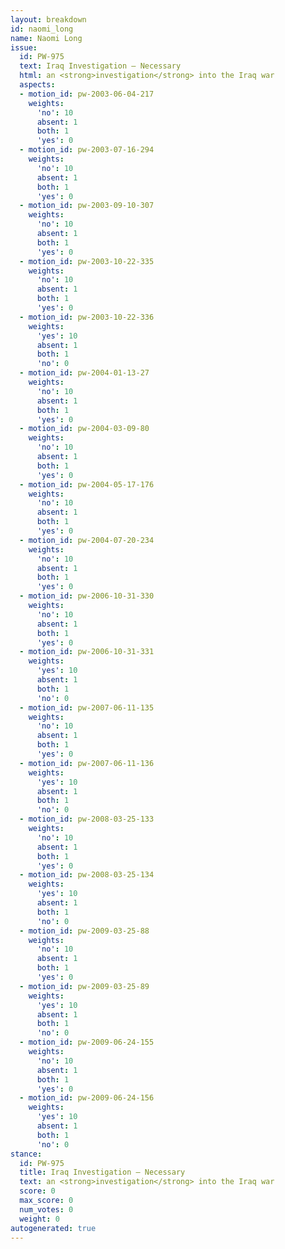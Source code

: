 ```yaml
---
layout: breakdown
id: naomi_long
name: Naomi Long
issue:
  id: PW-975
  text: Iraq Investigation — Necessary
  html: an <strong>investigation</strong> into the Iraq war
  aspects:
  - motion_id: pw-2003-06-04-217
    weights:
      'no': 10
      absent: 1
      both: 1
      'yes': 0
  - motion_id: pw-2003-07-16-294
    weights:
      'no': 10
      absent: 1
      both: 1
      'yes': 0
  - motion_id: pw-2003-09-10-307
    weights:
      'no': 10
      absent: 1
      both: 1
      'yes': 0
  - motion_id: pw-2003-10-22-335
    weights:
      'no': 10
      absent: 1
      both: 1
      'yes': 0
  - motion_id: pw-2003-10-22-336
    weights:
      'yes': 10
      absent: 1
      both: 1
      'no': 0
  - motion_id: pw-2004-01-13-27
    weights:
      'no': 10
      absent: 1
      both: 1
      'yes': 0
  - motion_id: pw-2004-03-09-80
    weights:
      'no': 10
      absent: 1
      both: 1
      'yes': 0
  - motion_id: pw-2004-05-17-176
    weights:
      'no': 10
      absent: 1
      both: 1
      'yes': 0
  - motion_id: pw-2004-07-20-234
    weights:
      'no': 10
      absent: 1
      both: 1
      'yes': 0
  - motion_id: pw-2006-10-31-330
    weights:
      'no': 10
      absent: 1
      both: 1
      'yes': 0
  - motion_id: pw-2006-10-31-331
    weights:
      'yes': 10
      absent: 1
      both: 1
      'no': 0
  - motion_id: pw-2007-06-11-135
    weights:
      'no': 10
      absent: 1
      both: 1
      'yes': 0
  - motion_id: pw-2007-06-11-136
    weights:
      'yes': 10
      absent: 1
      both: 1
      'no': 0
  - motion_id: pw-2008-03-25-133
    weights:
      'no': 10
      absent: 1
      both: 1
      'yes': 0
  - motion_id: pw-2008-03-25-134
    weights:
      'yes': 10
      absent: 1
      both: 1
      'no': 0
  - motion_id: pw-2009-03-25-88
    weights:
      'no': 10
      absent: 1
      both: 1
      'yes': 0
  - motion_id: pw-2009-03-25-89
    weights:
      'yes': 10
      absent: 1
      both: 1
      'no': 0
  - motion_id: pw-2009-06-24-155
    weights:
      'no': 10
      absent: 1
      both: 1
      'yes': 0
  - motion_id: pw-2009-06-24-156
    weights:
      'yes': 10
      absent: 1
      both: 1
      'no': 0
stance:
  id: PW-975
  title: Iraq Investigation — Necessary
  text: an <strong>investigation</strong> into the Iraq war
  score: 0
  max_score: 0
  num_votes: 0
  weight: 0
autogenerated: true
---
```

